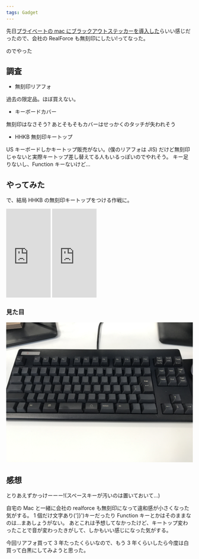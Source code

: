 ```yaml
---
tags: Gadget
---
```


先日[プライベートの mac にブラックアウトステッカーを導入した](https://taross-f.github.io/%E3%83%96%E3%83%A9%E3%83%83%E3%82%AF%E3%82%A2%E3%82%A6%E3%83%88%E3%82%B9%E3%83%86%E3%83%83%E3%82%AB%E3%83%BC%E3%81%BD%E3%81%A1%E3%81%A3%E3%81%9F/)らいい感じだったので、会社の RealForce も無刻印にしたい!ってなった。

のでやった

## 調査

- 無刻印リアフォ

過去の限定品。ほぼ買えない。

- キーボードカバー

無刻印はなさそう? あとそもそもカバーはせっかくのタッチが失われそう

- HHKB 無刻印キートップ

US キーボードしかキートップ販売がない。(僕のリアフォは JIS)
だけど無刻印じゃないと実際キートップ差し替えてる人もいるっぽいのでやれそう。
キー足りないし、Function キーないけど…

## やってみた

で、結局 HHKB の無刻印キートップをつける作戦に。

<iframe style="width:120px;height:240px;" marginwidth="0" marginheight="0" scrolling="no" frameborder="0" src="https://rcm-fe.amazon-adsystem.com/e/cm?ref=qf_sp_asin_til&t=tarossf-22&m=amazon&o=9&p=8&l=as1&IS2=1&detail=1&asins=B00FQ5JPTQ&linkId=97759ccac0beedc453a8f4ec83a3ec4f&bc1=000000&lt1=_blank&fc1=333333&lc1=0066c0&bg1=ffffff&f=ifr">
    </iframe>
<iframe style="width:120px;height:240px;" marginwidth="0" marginheight="0" scrolling="no" frameborder="0" src="https://rcm-fe.amazon-adsystem.com/e/cm?ref=qf_sp_asin_til&t=tarossf-22&m=amazon&o=9&p=8&l=as1&IS2=1&detail=1&asins=B000EQHU6M&linkId=fa17cc6071d46d95a08501fc4f9824db&bc1=000000&lt1=_blank&fc1=333333&lc1=0066c0&bg1=ffffff&f=ifr">
    </iframe>

### 見た目

![無刻印Realforce](https://raw.githubusercontent.com/taross-f/taross-f.github.io/master/images/IMG_4450.JPG "無刻印Realforce")

## 感想

とりあえずかっけーーー!(スペースキーが汚いのは置いておいて…)

自宅の Mac と一緒に会社の realforce も無刻印になって違和感が小さくなった気がする。
1 個だけ文字あり('\]}')キーだったり Function キーとかはそのままなのは…まあしょうがない。
あとこれは予想してなかったけど、キートップ変わったことで音が変わったきがして、しかもいい感じになった気がする。

今回リアフォ買って 3 年たったくらいなので、もう 3 年くらいしたら今度は白買って白黒にしてみようと思った。
